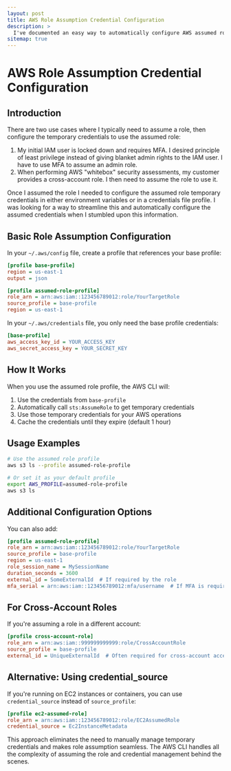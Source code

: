 ```yaml
---
layout: post
title: AWS Role Assumption Credential Configuration
description: >
  I've documented an easy way to automatically configure AWS assumed role credentials. The AWS CLI handles all the complexity of assuming the role and credential management behind the scenes.
sitemap: true
---
```


# AWS Role Assumption Credential Configuration

## Introduction

There are two use cases where I typically need to assume a role, then configure the temporary credentials to use the assumed role:
1. My initial IAM user is locked down and requires MFA. I desired principle of least privilege instead of giving blanket admin rights to the IAM user. I have to use MFA to assume an admin role.
2. When performing AWS "whitebox" security assessments, my customer provides a cross-account role. I then need to assume the role to use it.

Once I assumed the role I needed to configure the assumed role temporary credentials in either environment variables or in a credentials file profile. I was looking for a way to streamline this and automatically configure the assumed credentials when I stumbled upon this information.

## Basic Role Assumption Configuration

In your `~/.aws/config` file, create a profile that references your base profile:

```ini
[profile base-profile]
region = us-east-1
output = json

[profile assumed-role-profile]
role_arn = arn:aws:iam::123456789012:role/YourTargetRole
source_profile = base-profile
region = us-east-1
```

In your `~/.aws/credentials` file, you only need the base profile credentials:

```ini
[base-profile]
aws_access_key_id = YOUR_ACCESS_KEY
aws_secret_access_key = YOUR_SECRET_KEY
```

## How It Works

When you use the assumed role profile, the AWS CLI will:

1. Use the credentials from `base-profile`
2. Automatically call `sts:AssumeRole` to get temporary credentials
3. Use those temporary credentials for your AWS operations
4. Cache the credentials until they expire (default 1 hour)

## Usage Examples

```bash
# Use the assumed role profile
aws s3 ls --profile assumed-role-profile

# Or set it as your default profile
export AWS_PROFILE=assumed-role-profile
aws s3 ls
```

## Additional Configuration Options

You can also add:

```ini
[profile assumed-role-profile]
role_arn = arn:aws:iam::123456789012:role/YourTargetRole
source_profile = base-profile
region = us-east-1
role_session_name = MySessionName
duration_seconds = 3600
external_id = SomeExternalId  # If required by the role
mfa_serial = arn:aws:iam::123456789012:mfa/username  # If MFA is required
```

## For Cross-Account Roles

If you're assuming a role in a different account:

```ini
[profile cross-account-role]
role_arn = arn:aws:iam::999999999999:role/CrossAccountRole
source_profile = base-profile
external_id = UniqueExternalId  # Often required for cross-account access
```

## Alternative: Using credential_source

If you're running on EC2 instances or containers, you can use `credential_source` instead of `source_profile`:

```ini
[profile ec2-assumed-role]
role_arn = arn:aws:iam::123456789012:role/EC2AssumedRole
credential_source = Ec2InstanceMetadata
```

This approach eliminates the need to manually manage temporary credentials and makes role assumption seamless. The AWS CLI handles all the complexity of assuming the role and credential management behind the scenes.
